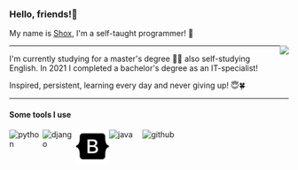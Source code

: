### Hello, friends!👋 <br>

My name is [Shox](https://t.me/shyuldashov), I'm a self-taught programmer! 🚀<br>

<img align="right" src="https://media1.giphy.com/media/13HgwGsXF0aiGY/giphy.gif" />

---

I'm currently studying for a master's degree 👨‍🎓 also self-studying English. In 2021 I completed a bachelor's degree as an IT-specialist!

Inspired, persistent, learning every day and never giving up! 😇🍀

---

#### Some tools I use

<div style="display: flex; align-items: flex-start;">
  <img src="https://techstack-generator.vercel.app/python-icon.svg" alt="python" width="60" height="60" />
  <img src="https://techstack-generator.vercel.app/django-icon.svg" alt="django" width="60" height="60" />
  <img src="https://raw.githubusercontent.com/devicons/devicon/master/icons/bootstrap/bootstrap-plain.svg" alt="bootstrap" width="60" height="60" />
  <img src="https://techstack-generator.vercel.app/java-icon.svg" alt="java" width="60" height="60" />
  <img src="https://techstack-generator.vercel.app/github-icon.svg" alt="github" width="60" height="60" />
</div>
